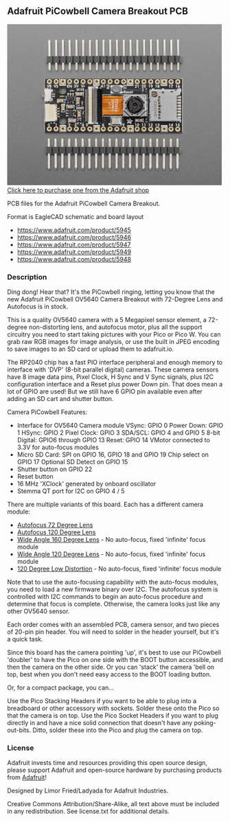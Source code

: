 ## Adafruit PiCowbell Camera Breakout PCB

<a href="http://www.adafruit.com/products/5945"><img src="assets/5945.jpg?raw=true" width="500px"><br/>
Click here to purchase one from the Adafruit shop</a>

PCB files for the Adafruit PiCowbell Camera Breakout. 

Format is EagleCAD schematic and board layout
* https://www.adafruit.com/product/5945
* https://www.adafruit.com/product/5946
* https://www.adafruit.com/product/5947
* https://www.adafruit.com/product/5949
* https://www.adafruit.com/product/5948

### Description

Ding dong! Hear that? It's the PiCowbell ringing, letting you know that the new Adafruit PiCowbell OV5640 Camera Breakout with 72-Degree Lens and Autofocus is in stock.

This is a quality OV5640 camera with a 5 Megapixel sensor element, a 72-degree non-distorting lens, and autofocus motor, plus all the support circuitry you need to start taking pictures with your Pico or Pico W. You can grab raw RGB images for image analysis, or use the built in JPEG encoding to save images to an SD card or upload them to adafruit.io.

The RP2040 chip has a fast PIO interface peripheral and enough memory to interface with 'DVP' (8-bit parallel digital) cameras. These camera sensors have 8 image data pins, Pixel Clock, H Sync and V Sync signals, plus I2C configuration interface and a Reset plus power Down pin. That does mean a lot of GPIO are used! But we still have 6 GPIO pin available even after adding an SD cart and shutter button.

Camera PiCowbell Features:

* Interface for OV5640 Camera module
VSync: GPIO 0
Power Down: GPIO 1
HSync: GPIO 2
Pixel Clock: GPIO 3
SDA/SCL: GPIO 4 and GPIO 5
8-bit Digital: GPIO6 through GPIO 13
Reset: GPIO 14
VMotor connected to 3.3V for auto-focus modules
* Micro SD Card:
SPI on GPIO 16, GPIO 18 and GPIO 19
Chip select on GPIO 17
Optional SD Detect on GPIO 15
* Shutter button on GPIO 22
* Reset button
* 16 MHz 'XClock' generated by onboard oscillator
* Stemma QT port for I2C on GPIO 4 / 5

There are multiple variants of this board. Each has a different camera module:

* [Autofocus 72 Degree Lens](https://www.adafruit.com/product/5945)
* [Autofocus 120 Degree Lens](https://www.adafruit.com/product/5946)
* [Wide Angle 160 Degree Lens](https://www.adafruit.com/product/5947) - No auto-focus, fixed 'infinite' focus module
* [Wide Angle 120 Degree Lens](https://www.adafruit.com/product/5949) - No auto-focus, fixed 'infinite' focus module
* [120 Degree Low Distortion](https://www.adafruit.com/product/5948) - No auto-focus, fixed 'infinite' focus module

Note that to use the auto-focusing capability with the auto-focus modules, you need to load a new firmware binary over I2C. The autofocus system is controlled with I2C commands to begin an auto-focus procedure and determine that focus is complete. Otherwise, the camera looks just like any other OV5640 sensor.

Each order comes with an assembled PCB, camera sensor, and two pieces of 20-pin pin header. You will need to solder in the header yourself, but it's a quick task.

Since this board has the camera pointing 'up', it's best to use our PiCowbell 'doubler' to have the Pico on one side with the BOOT button accessible, and then the camera on the other side. Or you can 'stack' the camera 'bell on top, best when you don't need easy access to the BOOT loading button.

Or, for a compact package, you can...

Use the Pico Stacking Headers if you want to be able to plug into a breadboard or other accessory with sockets. Solder these onto the Pico so that the camera is on top.
Use the Pico Socket Headers if you want to plug directly in and have a nice solid connection that doesn't have any poking-out-bits. Ditto, solder these into the Pico and plug the camera on top.

### License

Adafruit invests time and resources providing this open source design, please support Adafruit and open-source hardware by purchasing products from [Adafruit](https://www.adafruit.com)!

Designed by Limor Fried/Ladyada for Adafruit Industries.

Creative Commons Attribution/Share-Alike, all text above must be included in any redistribution. 
See license.txt for additional details.
